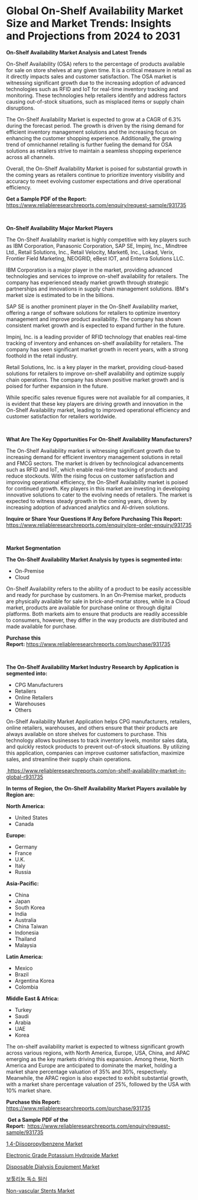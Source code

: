 <p><h1>Global On-Shelf Availability Market Size and Market Trends: Insights and Projections from 2024 to 2031</h1></p><p><strong>On-Shelf Availability Market Analysis and Latest Trends</strong></p>
<p><p>On-Shelf Availability (OSA) refers to the percentage of products available for sale on store shelves at any given time. It is a critical measure in retail as it directly impacts sales and customer satisfaction. The OSA market is witnessing significant growth due to the increasing adoption of advanced technologies such as RFID and IoT for real-time inventory tracking and monitoring. These technologies help retailers identify and address factors causing out-of-stock situations, such as misplaced items or supply chain disruptions.</p><p>The On-Shelf Availability Market is expected to grow at a CAGR of 6.3% during the forecast period. The growth is driven by the rising demand for efficient inventory management solutions and the increasing focus on enhancing the customer shopping experience. Additionally, the growing trend of omnichannel retailing is further fueling the demand for OSA solutions as retailers strive to maintain a seamless shopping experience across all channels.</p><p>Overall, the On-Shelf Availability Market is poised for substantial growth in the coming years as retailers continue to prioritize inventory visibility and accuracy to meet evolving customer expectations and drive operational efficiency.</p></p>
<p><strong>Get a Sample PDF of the Report:&nbsp;</strong> <a href="https://www.reliableresearchreports.com/enquiry/request-sample/931735">https://www.reliableresearchreports.com/enquiry/request-sample/931735</a></p>
<p>&nbsp;</p>
<p><strong>On-Shelf Availability Major Market Players</strong></p>
<p><p>The On-Shelf Availability market is highly competitive with key players such as IBM Corporation, Panasonic Corporation, SAP SE, Impinj, Inc., Mindtree Ltd., Retail Solutions, Inc., Retail Velocity, Market6, Inc., Lokad, Verix, Frontier Field Marketing, NEOGRID, eBest IOT, and Enterra Solutions LLC.</p><p>IBM Corporation is a major player in the market, providing advanced technologies and services to improve on-shelf availability for retailers. The company has experienced steady market growth through strategic partnerships and innovations in supply chain management solutions. IBM's market size is estimated to be in the billions.</p><p>SAP SE is another prominent player in the On-Shelf Availability market, offering a range of software solutions for retailers to optimize inventory management and improve product availability. The company has shown consistent market growth and is expected to expand further in the future.</p><p>Impinj, Inc. is a leading provider of RFID technology that enables real-time tracking of inventory and enhances on-shelf availability for retailers. The company has seen significant market growth in recent years, with a strong foothold in the retail industry.</p><p>Retail Solutions, Inc. is a key player in the market, providing cloud-based solutions for retailers to improve on-shelf availability and optimize supply chain operations. The company has shown positive market growth and is poised for further expansion in the future.</p><p>While specific sales revenue figures were not available for all companies, it is evident that these key players are driving growth and innovation in the On-Shelf Availability market, leading to improved operational efficiency and customer satisfaction for retailers worldwide.</p></p>
<p>&nbsp;</p>
<p><strong>What Are The Key Opportunities For On-Shelf Availability Manufacturers?</strong></p>
<p><p>The On-Shelf Availability market is witnessing significant growth due to increasing demand for efficient inventory management solutions in retail and FMCG sectors. The market is driven by technological advancements such as RFID and IoT, which enable real-time tracking of products and reduce stockouts. With the rising focus on customer satisfaction and improving operational efficiency, the On-Shelf Availability market is poised for continued growth. Key players in this market are investing in developing innovative solutions to cater to the evolving needs of retailers. The market is expected to witness steady growth in the coming years, driven by increasing adoption of advanced analytics and AI-driven solutions.</p></p>
<p><strong>Inquire or Share Your Questions If Any Before Purchasing This Report:</strong> <a href="https://www.reliableresearchreports.com/enquiry/pre-order-enquiry/931735">https://www.reliableresearchreports.com/enquiry/pre-order-enquiry/931735</a></p>
<p>&nbsp;</p>
<p><strong>Market Segmentation</strong></p>
<p><strong>The On-Shelf Availability Market Analysis by types is segmented into:</strong></p>
<p><ul><li>On-Premise</li><li>Cloud</li></ul></p>
<p><p>On-Shelf Availability refers to the ability of a product to be easily accessible and ready for purchase by customers. In an On-Premise market, products are physically available for sale in brick-and-mortar stores, while in a Cloud market, products are available for purchase online or through digital platforms. Both markets aim to ensure that products are readily accessible to consumers, however, they differ in the way products are distributed and made available for purchase.</p></p>
<p><strong>Purchase this Report:&nbsp;</strong><a href="https://www.reliableresearchreports.com/purchase/931735">https://www.reliableresearchreports.com/purchase/931735</a></p>
<p>&nbsp;</p>
<p><strong>The On-Shelf Availability Market Industry Research by Application is segmented into:</strong></p>
<p><ul><li>CPG Manufacturers</li><li>Retailers</li><li>Online Retailers</li><li>Warehouses</li><li>Others</li></ul></p>
<p><p>On-Shelf Availability Market Application helps CPG manufacturers, retailers, online retailers, warehouses, and others ensure that their products are always available on store shelves for customers to purchase. This technology allows businesses to track inventory levels, monitor sales data, and quickly restock products to prevent out-of-stock situations. By utilizing this application, companies can improve customer satisfaction, maximize sales, and streamline their supply chain operations.</p></p>
<p><a href="https://www.reliableresearchreports.com/on-shelf-availability-market-in-global-r931735">&nbsp;https://www.reliableresearchreports.com/on-shelf-availability-market-in-global-r931735</a></p>
<p><strong>In terms of Region, the On-Shelf Availability Market Players available by Region are:</strong></p>
<p>
    <p> <strong> North America: </strong>
        <ul>
            <li>United States</li>
            <li>Canada</li>
        </ul>
        </p> 
    <p> <strong> Europe: </strong>
        <ul>
            <li>Germany</li>
            <li>France</li>
            <li>U.K.</li>
            <li>Italy</li>
            <li>Russia</li>
        </ul>
        </p> 
    <p> <strong> Asia-Pacific: </strong>
        <ul>
            <li>China</li>
            <li>Japan</li>
            <li>South Korea</li>
            <li>India</li>
            <li>Australia</li>
            <li>China Taiwan</li>
            <li>Indonesia</li>
            <li>Thailand</li>
            <li>Malaysia</li>
        </ul>
        </p> 
    <p> <strong> Latin America: </strong>
        <ul>
            <li>Mexico</li>
            <li>Brazil</li>
            <li>Argentina Korea</li>
            <li>Colombia</li>
        </ul>
        </p> 
    <p> <strong> Middle East & Africa: </strong>
        <ul>
            <li>Turkey</li>
            <li>Saudi</li>
            <li>Arabia</li>
            <li>UAE</li>
            <li>Korea</li>
        </ul>
    </p>
    </p>
<p><p>The on-shelf availability market is expected to witness significant growth across various regions, with North America, Europe, USA, China, and APAC emerging as the key markets driving this expansion. Among these, North America and Europe are anticipated to dominate the market, holding a market share percentage valuation of 35% and 30%, respectively. Meanwhile, the APAC region is also expected to exhibit substantial growth, with a market share percentage valuation of 25%, followed by the USA with 10% market share.</p></p>
<p><strong>Purchase this Report: </strong><a href="https://www.reliableresearchreports.com/purchase/931735">https://www.reliableresearchreports.com/purchase/931735</a></p>
<p>&nbsp;<strong>Get a Sample PDF of the Report:&nbsp;&nbsp;</strong><a href="https://www.reliableresearchreports.com/enquiry/request-sample/931735">https://www.reliableresearchreports.com/enquiry/request-sample/931735</a></p>
<p><strong></strong></p>
<p><p><a href="https://issuu.com/reportprime-2/docs/14-diisopropylbenzene-market-size-2_d8ee3f69bedbbc">1,4-Diisopropylbenzene Market</a></p><p><a href="https://issuu.com/reportprime-2/docs/electronic-grade-potassium-hydroxid_1b44d24fcc7134">Electronic Grade Potassium Hydroxide Market</a></p><p><a href="https://github.com/gulaimolin/Market-Research-Report-List-6/blob/main/disposable-dialysis-equipment-market.md">Disposable Dialysis Equipment Market</a></p><p><a href="https://medium.com/@mujgankortalih/2024%EB%85%84%EB%B6%80%ED%84%B0-2031%EB%85%84%EA%B9%8C%EC%A7%80-%EB%B3%B4%ED%88%B4%EB%A6%AC%EB%88%94-%ED%86%A1%EC%8B%A0-%ED%95%84%EB%9F%AC-%EC%8B%9C%EC%9E%A5%EC%9D%98-%EC%88%98%EC%9D%B5-%EB%B6%84%EC%84%9D%EA%B3%BC-%EC%84%B1%EC%9E%A5-%EC%A0%84%EB%A7%9D%EC%9D%84-%ED%83%90%EA%B5%AC%ED%95%A9%EB%8B%88%EB%8B%A4-914bb97cab08">보툴리눔 독소 필러</a></p><p><a href="https://github.com/RoccoManning/Market-Research-Report-List-6/blob/main/non-vascular-stents-market.md">Non-vascular Stents Market</a></p></p>